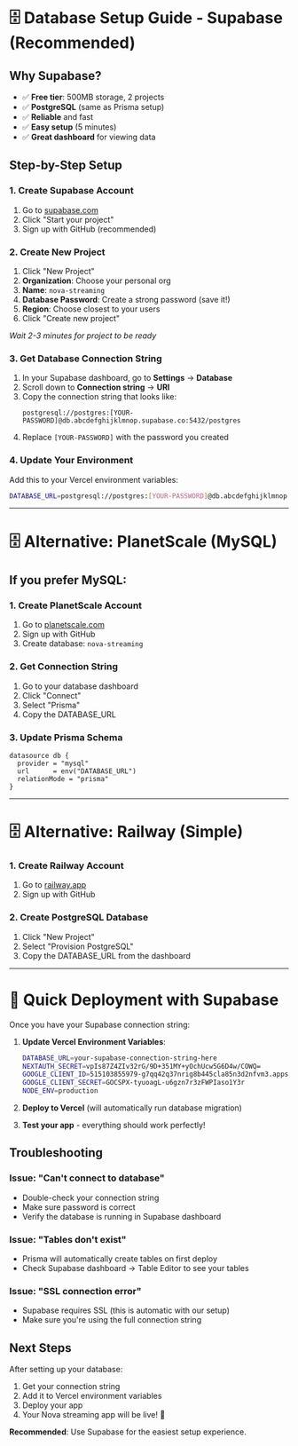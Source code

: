 # 🗄️ Database Setup Guide - Supabase (Recommended)

## Why Supabase?
- ✅ **Free tier**: 500MB storage, 2 projects
- ✅ **PostgreSQL** (same as Prisma setup)
- ✅ **Reliable** and fast
- ✅ **Easy setup** (5 minutes)
- ✅ **Great dashboard** for viewing data

## Step-by-Step Setup

### 1. Create Supabase Account
1. Go to [supabase.com](https://supabase.com)
2. Click "Start your project"
3. Sign up with GitHub (recommended)

### 2. Create New Project
1. Click "New Project"
2. **Organization**: Choose your personal org
3. **Name**: `nova-streaming`
4. **Database Password**: Create a strong password (save it!)
5. **Region**: Choose closest to your users
6. Click "Create new project"

*Wait 2-3 minutes for project to be ready*

### 3. Get Database Connection String
1. In your Supabase dashboard, go to **Settings** → **Database**
2. Scroll down to **Connection string** → **URI**
3. Copy the connection string that looks like:
   ```
   postgresql://postgres:[YOUR-PASSWORD]@db.abcdefghijklmnop.supabase.co:5432/postgres
   ```
4. Replace `[YOUR-PASSWORD]` with the password you created

### 4. Update Your Environment
Add this to your Vercel environment variables:
```bash
DATABASE_URL=postgresql://postgres:[YOUR-PASSWORD]@db.abcdefghijklmnop.supabase.co:5432/postgres
```

---

# 🗄️ Alternative: PlanetScale (MySQL)

## If you prefer MySQL:

### 1. Create PlanetScale Account
1. Go to [planetscale.com](https://planetscale.com)
2. Sign up with GitHub
3. Create database: `nova-streaming`

### 2. Get Connection String
1. Go to your database dashboard
2. Click "Connect"
3. Select "Prisma"
4. Copy the DATABASE_URL

### 3. Update Prisma Schema
```prisma
datasource db {
  provider = "mysql"
  url      = env("DATABASE_URL")
  relationMode = "prisma"
}
```

---

# 🗄️ Alternative: Railway (Simple)

### 1. Create Railway Account
1. Go to [railway.app](https://railway.app)
2. Sign up with GitHub

### 2. Create PostgreSQL Database
1. Click "New Project"
2. Select "Provision PostgreSQL"
3. Copy the DATABASE_URL from the dashboard

---

# 🚀 Quick Deployment with Supabase

Once you have your Supabase connection string:

1. **Update Vercel Environment Variables**:
   ```bash
   DATABASE_URL=your-supabase-connection-string-here
   NEXTAUTH_SECRET=vpIs87Z4ZIv32rG/9D+351MY+yOchUcw5G6D4w/COWQ=
   GOOGLE_CLIENT_ID=515103855979-g7qq42q37nrig8b445cla85n3d2nfvm3.apps.googleusercontent.com
   GOOGLE_CLIENT_SECRET=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
   NODE_ENV=production
   ```

2. **Deploy to Vercel** (will automatically run database migration)

3. **Test your app** - everything should work perfectly!

## Troubleshooting

### Issue: "Can't connect to database"
- Double-check your connection string
- Make sure password is correct
- Verify the database is running in Supabase dashboard

### Issue: "Tables don't exist"
- Prisma will automatically create tables on first deploy
- Check Supabase dashboard → Table Editor to see your tables

### Issue: "SSL connection error"
- Supabase requires SSL (this is automatic with our setup)
- Make sure you're using the full connection string

## Next Steps

After setting up your database:
1. Get your connection string
2. Add it to Vercel environment variables
3. Deploy your app
4. Your Nova streaming app will be live! 🎉

**Recommended**: Use Supabase for the easiest setup experience.
